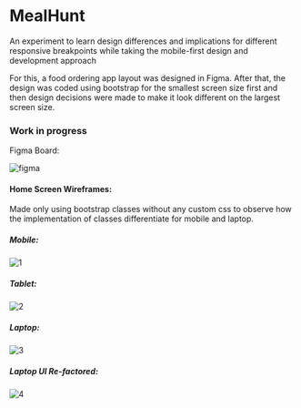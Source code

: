 # MealHunt

An experiment to learn design differences and implications for different responsive breakpoints while taking the mobile-first design and development approach 

For this, a food ordering app layout was designed in Figma. After that, the design was coded using bootstrap for the smallest screen size first and then design decisions were made to make it look different on the largest screen size.

<h3>Work in progress</h3>

Figma Board:

![figma](https://user-images.githubusercontent.com/35193027/61549216-65dea200-aa47-11e9-8f43-23dc4863a978.png)

<h4>Home Screen Wireframes:</h4>

Made only using bootstrap classes  without any custom css to observe how the implementation of classes differentiate for mobile and laptop.

<h5>Mobile:</h5>

![1](https://user-images.githubusercontent.com/35193027/61548449-a50bf380-aa45-11e9-8e8c-814a15992bce.png)

<h5>Tablet:</h5>

![2](https://user-images.githubusercontent.com/35193027/61548453-a63d2080-aa45-11e9-8c7f-82966be2cc9f.png)

<h5>Laptop:</h5>

![3](https://user-images.githubusercontent.com/35193027/61548454-a6d5b700-aa45-11e9-92b9-036e5d8afe2c.png)

<h5>Laptop UI Re-factored:</h5>

![4](https://user-images.githubusercontent.com/35193027/62284005-b2b07880-b44a-11e9-826a-14b002f0f837.png)
